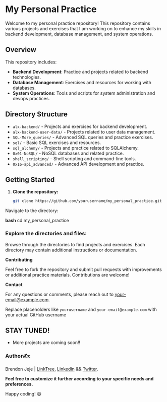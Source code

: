 # My Personal Practice

Welcome to my personal practice repository! This repository contains various projects and exercises that I am working on to enhance my skills in backend development, database management, and system operations.

## Overview

This repository includes:

- **Backend Development**: Practice and projects related to backend technologies.
- **Database Management**: Exercises and resources for working with databases.
- **System Operations**: Tools and scripts for system administration and devops practices.

## Directory Structure

- `alx-backend/` - Projects and exercises for backend development.
- `alx-backend-user-data/` - Projects related to user data management.
- `SQL-More_queries/` - Advanced SQL queries and practice exercises.
- `sql/` - Basic SQL exercises and resources.
- `sql_alchemy/` - Projects and practice related to SQLAlchemy.
- `0x01-NoSQL/` - NoSQL databases and related practice.
- `shell_scripting/` - Shell scripting and command-line tools.
- `0x16-api_advanced/` - Advanced API development and practice.

## Getting Started

1. **Clone the repository:**

   ```bash
   git clone https://github.com/yourusername/my_personal_practice.git

Navigate to the directory:

__bash__
cd my_personal_practice

### Explore the directories and files:

Browse through the directories to find projects and exercises. Each directory may contain additional instructions or documentation.

__Contributing__

Feel free to fork the repository and submit pull requests with improvements or additional practice materials. Contributions are welcome!

__Contact__

For any questions or comments, please reach out to your-email@example.com.

Replace placeholders like `yourusername` and `your-email@example.com` with your actual GitHub username

## STAY TUNED!

- More projects are coming soon!!

### Author✍️:

Brendon Jeje | [LinkTree](https://linktr.ee/brendonjeje), [Linkedin](https://www.linkedin.com/in/brendonjeje/) && [Twitter](https://twitter.com/brendon4545).

__Feel free to customize it further according to your specific needs and preferences.__

Happy coding! 😄
